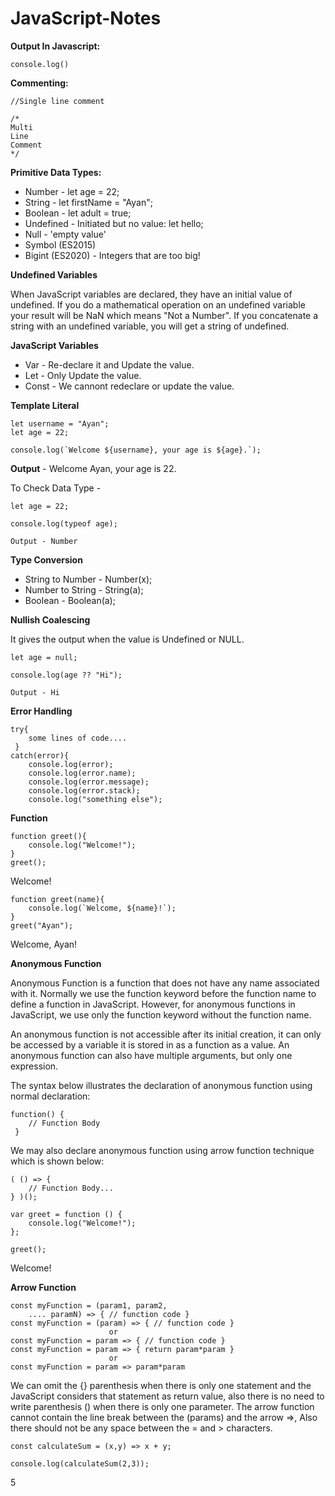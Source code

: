 # JavaScript-Notes

**Output In Javascript:**

````
console.log()

````

**Commenting:**

````
//Single line comment

/*
Multi
Line
Comment
*/
````

**Primitive Data Types:**

* Number - let age = 22;
* String - let firstName = "Ayan";
* Boolean - let adult = true;
* Undefined - Initiated but no value: let hello;
* Null - 'empty value'
* Symbol (ES2015)
* Bigint (ES2020) - Integers that are too big!

**Undefined Variables**

When JavaScript variables are declared, they have an initial value of undefined. If you do a mathematical operation on an undefined variable your result will be NaN which means "Not a Number". If you concatenate a string with an undefined variable, you will get a string of undefined.

**JavaScript Variables**

* Var - Re-declare it and Update the value.
* Let - Only Update the value.
* Const - We cannont redeclare or update the value.

**Template Literal**

````
let username = "Ayan";
let age = 22;

console.log(`Welcome ${username}, your age is ${age}.`);
````
**Output** -  Welcome Ayan, your age is 22.

To Check Data Type - 

````
let age = 22;

console.log(typeof age);

Output - Number
````

**Type Conversion**

* String to Number - Number(x);
* Number to String - String(a);
* Boolean - Boolean(a);


**Nullish Coalescing**

It gives the output when the value is Undefined or NULL.

````
let age = null;

console.log(age ?? "Hi");

Output - Hi
````

**Error Handling**

````
try{
    some lines of code....
 }
catch(error){
    console.log(error);
    console.log(error.name);
    console.log(error.message);
    console.log(error.stack);
    console.log("something else");
````

**Function**

````
function greet(){
    console.log("Welcome!");
}
greet();

````
Welcome!
````
function greet(name){
    console.log(`Welcome, ${name}!`);
}
greet("Ayan");
````
Welcome, Ayan!

**Anonymous Function**

Anonymous Function is a function that does not have any name associated with it. Normally we use the function keyword before the function name to define a function in JavaScript. However, for anonymous functions in JavaScript, we use only the function keyword without the function name.

An anonymous function is not accessible after its initial creation, it can only be accessed by a variable it is stored in as a function as a value. An anonymous function can also have multiple arguments, but only one expression.

The syntax below illustrates the declaration of anonymous function using normal declaration:

````
function() {
    // Function Body
 }
````
We may also declare anonymous function using arrow function technique which is shown below:

````
( () => {
    // Function Body...
} )();
````
````
var greet = function () {
    console.log("Welcome!");
};
 
greet();
````
Welcome!

**Arrow Function**

````
const myFunction = (param1, param2,
    .... paramN) => { // function code }
const myFunction = (param) => { // function code }
                      or 
const myFunction = param => { // function code }  
const myFunction = param => { return param*param }
                      or 
const myFunction = param => param*param

````
We can omit the {} parenthesis when there is only one statement and the JavaScript considers that statement as return value, also there is no need to write parenthesis () when there is only one parameter. The arrow function cannot contain the line break between the (params) and the arrow =>, Also there should not be any space between the = and > characters.  

````
const calculateSum = (x,y) => x + y;

console.log(calculateSum(2,3));
````
5







    
